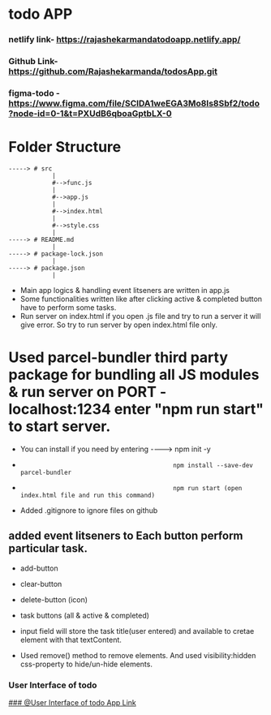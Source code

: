 # todo APP

### netlify link- https://rajashekarmandatodoapp.netlify.app/

### Github Link- https://github.com/Rajashekarmanda/todosApp.git

### figma-todo - https://www.figma.com/file/SClDA1weEGA3Mo8Is8Sbf2/todo?node-id=0-1&t=PXUdB6qboaGptbLX-0

# Folder Structure
    
    -----> # src
                |
                #-->func.js
                |
                #-->app.js
                |
                #-->index.html
                |
                #-->style.css
                |
    -----> # README.md
                |
    -----> # package-lock.json
                |
    -----> # package.json
                |

* Main app logics & handling event litseners are written in app.js
* Some functionalities written like after clicking active & completed button have to perform some tasks.
* Run server on index.html if you open .js file and try to run a server it will give error. So try to run server by open index.html file only.

# Used parcel-bundler third party package for bundling all JS modules & run server on PORT - localhost:1234 enter "npm run start" to start server.
* You can install if you need by entering ----> npm init -y  
*                                               npm install --save-dev parcel-bundler
*                                               npm run start (open index.html file and run this command)

* Added .gitignore to ignore files on github

## added event litseners to Each button perform particular task.
* add-button
* clear-button
* delete-button (icon)
* task buttons (all & active & completed) 

* input field will store the task title(user entered) and available to cretae element with that textContent.

* Used remove() method to remove elements. And used visibility:hidden css-property to hide/un-hide elements.
 
### User Interface of todo 

<a href="resource/Screenshot from 2023-03-21 16-06-22.png">### @User Interface of todo App Link</a>
